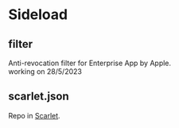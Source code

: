# Sideload
## filter
Anti-revocation filter for Enterprise App by Apple.  
working on 28/5/2023

## scarlet.json
Repo in [Scarlet](https://usescarlet.com).

